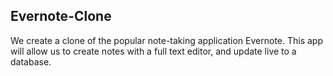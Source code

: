 ## Evernote-Clone
We create a clone of the popular note-taking application Evernote. This app will allow us to create notes with a full text editor, and update live to a database.
